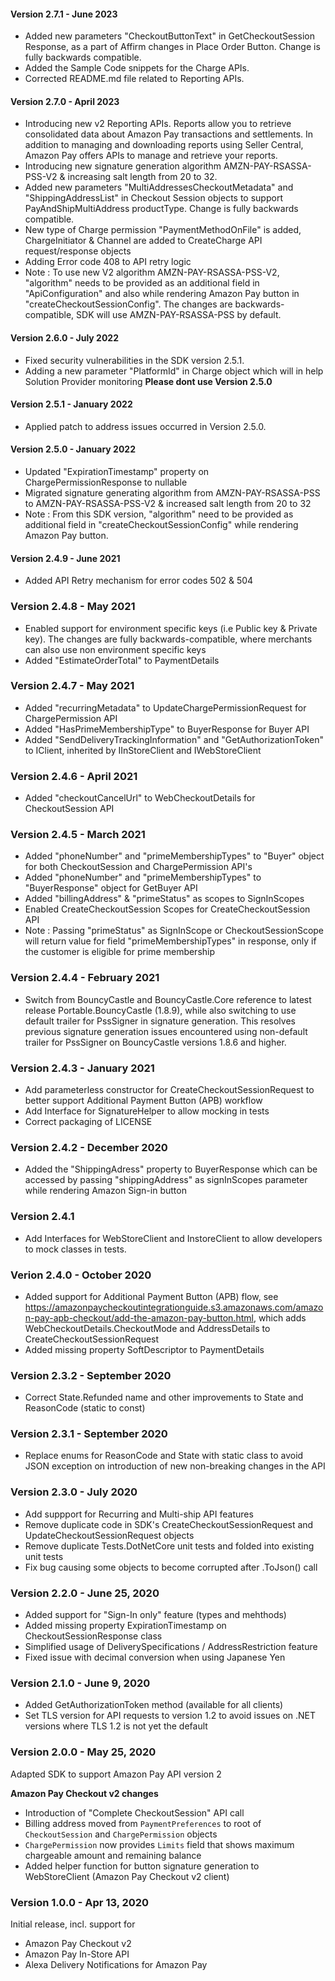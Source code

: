 #### Version 2.7.1 - June 2023
* Added new parameters "CheckoutButtonText" in GetCheckoutSession Response, as a part of Affirm changes in Place Order Button. Change is fully backwards compatible.
* Added the Sample Code snippets for the Charge APIs.
* Corrected README.md file related to Reporting APIs.

#### Version 2.7.0 - April 2023
* Introducing new v2 Reporting APIs. Reports allow you to retrieve consolidated data about Amazon Pay transactions and settlements. In addition to managing and downloading reports using Seller Central, Amazon Pay offers APIs to manage and retrieve your reports.
* Introducing new signature generation algorithm AMZN-PAY-RSASSA-PSS-V2 & increasing salt length from 20 to 32.
* Added new parameters "MultiAddressesCheckoutMetadata" and "ShippingAddressList" in Checkout Session objects to support PayAndShipMultiAddress productType. Change is fully backwards compatible.
* New type of Charge permission "PaymentMethodOnFile" is added, ChargeInitiator & Channel are added to CreateCharge API request/response objects
* Adding Error code 408 to API retry logic
* Note : To use new V2 algorithm AMZN-PAY-RSASSA-PSS-V2, "algorithm" needs to be provided as an additional field in "ApiConfiguration" and also while rendering Amazon Pay button in "createCheckoutSessionConfig". The changes are backwards-compatible, SDK will use AMZN-PAY-RSASSA-PSS by default.

#### Version 2.6.0 - July 2022
* Fixed security vulnerabilities in the SDK version 2.5.1.
* Adding a new parameter "PlatformId" in Charge object which will in help Solution Provider monitoring
**Please dont use Version 2.5.0**

#### Version 2.5.1 - January 2022
* Applied patch to address issues occurred in Version 2.5.0.

#### Version 2.5.0 - January 2022
* Updated "ExpirationTimestamp" property on ChargePermissionResponse to nullable
* Migrated signature generating algorithm from AMZN-PAY-RSASSA-PSS to AMZN-PAY-RSASSA-PSS-V2 & increased salt length from 20 to 32
* Note : From this SDK version, "algorithm" need to be provided as additional field in "createCheckoutSessionConfig" while rendering Amazon Pay button.

#### Version 2.4.9 - June 2021
* Added API Retry mechanism for error codes 502 & 504

### Version 2.4.8 - May 2021
* Enabled support for environment specific keys (i.e Public key & Private key). The changes are fully backwards-compatible, where merchants can also use non environment specific keys
* Added "EstimateOrderTotal" to PaymentDetails

### Version 2.4.7 - May 2021
* Added "recurringMetadata" to UpdateChargePermissionRequest for ChargePermission API
* Added "HasPrimeMembershipType" to BuyerResponse for Buyer API
* Added "SendDeliveryTrackingInformation" and "GetAuthorizationToken" to IClient, inherited by IInStoreClient and IWebStoreClient 

### Version 2.4.6 - April 2021
* Added "checkoutCancelUrl" to WebCheckoutDetails for CheckoutSession API

### Version 2.4.5 - March 2021
* Added "phoneNumber" and "primeMembershipTypes" to "Buyer" object for both CheckoutSession and ChargePermission API's
* Added "phoneNumber" and "primeMembershipTypes" to "BuyerResponse" object for GetBuyer API
* Added "billingAddress" & "primeStatus" as scopes to SignInScopes
* Enabled CreateCheckoutSession Scopes for CreateCheckoutSession API
* Note : Passing "primeStatus" as SignInScope or CheckoutSessionScope will return value for field "primeMembershipTypes" in response, only if the customer is eligible for prime membership

### Version 2.4.4 - February 2021
* Switch from BouncyCastle and BouncyCastle.Core reference to latest release Portable.BouncyCastle (1.8.9), while also switching to use default trailer for PssSigner in signature generation.  This resolves previous signature generation issues encountered using non-default trailer for PssSigner on BouncyCastle versions 1.8.6 and higher.

### Version 2.4.3 - January 2021
* Add parameterless constructor for CreateCheckoutSessionRequest to better support Additional Payment Button (APB) workflow
* Add Interface for SignatureHelper to allow mocking in tests
* Correct packaging of LICENSE

### Version 2.4.2 - December 2020
* Added the "ShippingAdress" property to BuyerResponse which can be accessed by passing "shippingAddress" as signInScopes parameter while rendering Amazon Sign-in button

### Version 2.4.1
* Add Interfaces for WebStoreClient and InstoreClient to allow developers to mock classes in tests.

### Verion 2.4.0 - October 2020
* Added support for Additional Payment Button (APB) flow, see https://amazonpaycheckoutintegrationguide.s3.amazonaws.com/amazon-pay-apb-checkout/add-the-amazon-pay-button.html, which adds WebCheckoutDetails.CheckoutMode and AddressDetails to CreateCheckoutSessionRequest
* Added missing property SoftDescriptor to PaymentDetails

### Version 2.3.2 - September 2020
* Correct State.Refunded name and other improvements to State and ReasonCode (static to const)

### Version 2.3.1 - September 2020
* Replace enums for ReasonCode and State with static class to avoid JSON exception on introduction of new non-breaking changes in the API

### Version 2.3.0 - July 2020
* Add suppport for Recurring and Multi-ship API features
* Remove duplicate code in SDK's CreateCheckoutSessionRequest and UpdateCheckoutSessionRequest objects
* Remove duplicate Tests.DotNetCore unit tests and folded into existing unit tests
* Fix bug causing some objects to become corrupted after .ToJson() call

### Version 2.2.0 - June 25, 2020

* Added support for "Sign-In only" feature (types and mehthods)
* Added missing property ExpirationTimestamp on CheckoutSessionResponse class
* Simplified usage of DeliverySpecifications / AddressRestriction feature
* Fixed issue with decimal conversion when using Japanese Yen

### Version 2.1.0 - June 9, 2020

* Added GetAuthorizationToken method (available for all clients)
* Set TLS version for API requests to version 1.2 to avoid issues on .NET versions where TLS 1.2 is not yet the default

### Version 2.0.0 - May 25, 2020

Adapted SDK to support Amazon Pay API version 2

**Amazon Pay Checkout v2 changes**

* Introduction of "Complete CheckoutSession" API call
* Billing address moved from `PaymentPreferences` to root of `CheckoutSession` and `ChargePermission` objects
* `ChargePermission` now provides `Limits` field that shows maximum chargeable amount and remaining balance
* Added helper function for button signature generation to WebStoreClient (Amazon Pay Checkout v2 client)

### Version 1.0.0 - Apr 13, 2020

Initial release, incl. support for

* Amazon Pay Checkout v2
* Amazon Pay In-Store API
* Alexa Delivery Notifications for Amazon Pay
